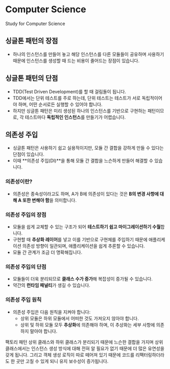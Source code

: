 # Computer Science
Study for Computer Science

## 싱글톤 패턴의 장점
- 하나의 인스턴스를 만들어 놓고 해당 인스턴스를 다른 모듈들이 공유하며 사용하기 때문에 인스턴스를 생성할 때 드는 비용이 줄어드는 장점이 있습니다.

## 싱글톤 패턴의 단점
- TDD(Test Driven Development)를 할 때 걸림돌이 됩니다.
- TDD에서는 단위 테스트를 주로 하는데, 단위 테스트는 테스트가 서로 독립적이어야 하며, 어떤 순서로든 실행할 수 있어야 합니다.
- 하지만 싱글톤 패턴은 미리 생성된 하나의 인스턴스를 기반으로 구현하는 패턴이므로, 각 테스트마다 **독립적인 인스턴스**를 만들기가 어렵습니다.

## 의존성 주입
- 싱글톤 패턴은 사용하기 쉽고 실용적이지만, 모듈 간 결합을 강하게 만들 수 있다는 단점이 있습니다.
- 이때 **의존성 주입(DI)**을 통해 모듈 간 결합을 느슨하게 만들어 해결할 수 있습니다.

### 의존성이란?
- 의존성은 종속성이라고도 하며, A가 B에 의존성이 있다는 것은 **B의 변경 사항에 대해 A 또한 변해야 함**을 의미합니다.

### 의존성 주입의 장점
- 모듈을 쉽게 교체할 수 있는 구조가 되어 **테스트하기 쉽고 마이그레이션하기 수월**합니다.
- 구현할 때 **추상화 레이어**를 넣고 이를 기반으로 구현체를 주입하기 때문에 애플리케이션 의존성 방향이 일관되며, 애플리케이션을 쉽게 추론할 수 있습니다.
- 모듈 간 관계가 조금 더 명확해집니다.

### 의존성 주입의 단점
- 모듈들이 더욱 분리되므로 **클래스 수가 증가**해 복잡성이 증가될 수 있습니다.
- 약간의 **런타임 패널티**가 생길 수 있습니다.

### 의존성 주입 원칙
- 의존성 주입은 다음 원칙을 지켜야 합니다:
  - 상위 모듈은 하위 모듈에서 어떠한 것도 가져오지 않아야 합니다.
  - 상위 및 하위 모듈 모두 **추상화**에 의존해야 하며, 이 추상화는 세부 사항에 의존하지 말아야 합니다.

팩토리 패턴
상위 클래스와 하위 클래스가 분리되기 때문에 느슨한 결합을 가지며 상위 클래스에서는 인스턴스 생성 방식에 대해 전혀 알 필요가 없기 때문에 더 많은 유연성을 갖게 됩니다. 그리고 객체 생성 로직이 따로 떼어져 있기 때문에 코드를 리팩터링하더라도 한 곳만 고칠 수 있게 되니 유지 보수성이 증가됩니다.

